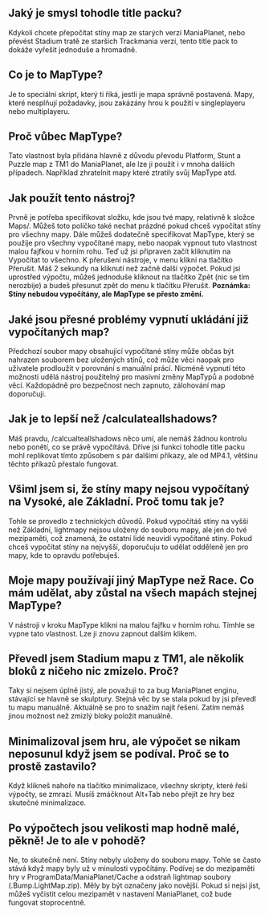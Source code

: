 ## Jaký je smysl tohodle title packu?
Kdykoli chcete přepočítat stíny map ze starých verzí ManiaPlanet, nebo převést Stadium tratě ze starších Trackmania verzí, tento title pack to dokáže vyřešit jednoduše a hromadně.

## Co je to MapType?
Je to speciální skript, který ti říká, jestli je mapa správně postavená. Mapy, které nesplňují požadavky, jsou zakázány hrou k použití v singleplayeru nebo multiplayeru.

## Proč vůbec MapType?
Tato vlastnost byla přidána hlavně z důvodu převodu Platform, Stunt a Puzzle map z TM1 do ManiaPlanet, ale lze ji použít i v mnoha dalších případech. Například zhratelnit mapy které ztratily svůj MapType atd.

## Jak použít tento nástroj?
Prvně je potřeba specifikovat složku, kde jsou tvé mapy, relativně k složce Maps/. Můžeš toto políčko také nechat prázdné pokud chceš vypočítat stíny pro všechny mapy. Dále můžeš dodatečně specifikovat MapType, který se použije pro všechny vypočítané mapy, nebo naopak vypnout tuto vlastnost malou fajfkou v horním rohu. Teď už jsi připraven začít kliknutím na Vypočítat to všechno.
K přerušení nástroje, v menu klikni na tlačítko Přerušit. Máš 2 sekundy na kliknutí než začně další výpočet. Pokud jsi uprostřed výpočtu, můžeš jednoduše kliknout na tlačítko Zpět (nic se tím nerozbije) a budeš přesunut zpět do menu k tlačítku Přerušit. **Poznámka: Stíny nebudou vypočítány, ale MapType se přesto změní.**

## Jaké jsou přesné problémy vypnutí ukládání již vypočítaných map?
Předchozí soubor mapy obsahující vypočítané stíny může občas být nahrazen souborem bez uložených stínů, což může věci naopak pro uživatele prodloužit v porovnání s manuální prácí. Nicméně vypnutí této možnosti udělá nástroj použitelný pro masivní změny MapTypů a podobné věcí. Každopádně pro bezpečnost nech zapnuto, zálohování map doporučuji.

## Jak je to lepší než /calculateallshadows?
Máš pravdu, /calcualteallshadows něco umí, ale nemáš žádnou kontrolu nebo ponětí, co se právě vypočítává. Dříve jsi funkci tohodle title packu mohl replikovat tímto způsobem s pár dalšími příkazy, ale od MP4.1, většinu těchto příkazů přestalo fungovat.

## Všiml jsem si, že stíny mapy nejsou vypočítaný na Vysoké, ale Základní. Proč tomu tak je?
Tohle se provedlo z technických důvodů.
Pokud vypočítáš stíny na vyšší než Základní, lightmapy nejsou uloženy do souboru mapy, ale jen do tvé mezipaměti, což znamená, že ostatní lidé neuvidí vypočítané stíny.
Pokud chceš vypočítat stíny na nejvyšší, doporučuju to udělat odděleně jen pro mapy, kde to opravdu potřebuješ.

## Moje mapy používají jiný MapType než Race. Co mám udělat, aby zůstal na všech mapách stejnej MapType?
V nástroji v kroku MapType klikni na malou fajfku v horním rohu. Tímhle se vypne tato vlastnost. Lze ji znovu zapnout dalším klikem.

## Převedl jsem Stadium mapu z TM1, ale několik bloků z ničeho nic zmizelo. Proč?
Taky si nejsem úplně jistý, ale považuji to za bug ManiaPlanet enginu, stávající se hlavně se skulptury. Stejná věc by se stala pokud by jsi převedl tu mapu manuálně.
Aktuálně se pro to snažím najít řešení. Zatím nemáš jinou možnost než zmizlý bloky položit manuálně.

## Minimalizoval jsem hru, ale výpočet se nikam neposunul když jsem se podíval. Proč se to prostě zastavilo?
Když klikneš nahoře na tlačítko minimalizace, všechny skripty, které řeší výpočty, se zmrazí. Musíš zmáčknout Alt+Tab nebo přejít ze hry bez skutečné minimalizace.

## Po výpočtech jsou velikosti map hodně malé, pěkně! Je to ale v pohodě?
Ne, to skutečně není. Stíny nebyly uloženy do souboru mapy. Tohle se často stává když mapy byly už v minulosti vypočítány. Podívej se do mezipaměti hry v ProgramData/ManiaPlanet/Cache a odstraň lightmap soubory (.Bump.LightMap.zip). Měly by být označeny jako novější. Pokud si nejsi jist, můžeš vyčistit celou mezipamět v nastavení ManiaPlanet, což bude fungovat stoprocentně.